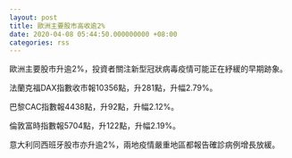 ```yaml
---
layout: post
title: 歐洲主要股市高收逾2%
date: 2020-04-08 05:44:50.000000000 +08:00
categories: rss
---
```


歐洲主要股市升逾2%，投資者關注新型冠狀病毒疫情可能正在紓緩的早期跡象。

法蘭克福DAX指數收市報10356點，升281點，升幅2.79%。

巴黎CAC指數報4438點，升92點，升幅2.12%。

倫敦富時指數報5704點，升122點，升幅2.19%。

意大利同西班牙股市亦升逾2%，兩地疫情嚴重地區都報告確診病例增長放緩。
